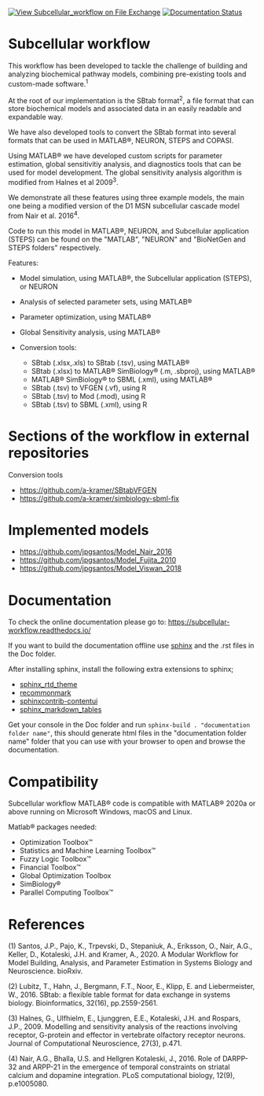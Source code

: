 [![View Subcellular_workflow on File Exchange](https://www.mathworks.com/matlabcentral/images/matlab-file-exchange.svg)](https://se.mathworks.com/matlabcentral/fileexchange/89293-subcellular_workflow) [![Documentation Status](https://readthedocs.org/projects/subcellular-workflow/badge/?version=doc_update)](https://subcellular-workflow.readthedocs.io/en/doc_update/?badge=doc_update)

Subcellular workflow
====================

This workflow has been developed to tackle the challenge of building and analyzing biochemical pathway models, combining pre-existing tools and custom-made software.<sup>1</sup>

At the root of our implementation is the SBtab format<sup>2</sup>, a file format that can store biochemical models and associated data in an easily readable and expandable way.

We have also developed tools to convert the SBtab format into several formats that can be used in MATLAB&reg;, NEURON, STEPS and COPASI.

Using MATLAB&reg; we have developed custom scripts for parameter estimation, global sensitivitiy analysis, and diagnostics tools that can be used for model development. The global sensitivity analysis algorithm is modified from Halnes et al 2009<sup>3</sup>.


We demonstrate all these features using three example models, the main one being a modified version of the D1 MSN subcellular cascade model from Nair et al. 2016<sup>4</sup>.

Code to run this model in MATLAB&reg;, NEURON, and Subcellular application (STEPS) can be found on the "MATLAB", "NEURON" and "BioNetGen and STEPS folders" respectively.

Features:

* Model simulation, using MATLAB&reg;,  the Subcellular application (STEPS), or NEURON
* Analysis of selected parameter sets, using MATLAB&reg;
* Parameter optimization, using MATLAB&reg;
* Global Sensitivity analysis, using MATLAB&reg;
* Conversion tools:

  * SBtab (.xlsx,.xls) to SBtab (.tsv), using MATLAB&reg;
  * SBtab (.xlsx) to MATLAB&reg; SimBiology&reg; (.m, .sbproj), using MATLAB&reg;
  * MATLAB&reg; SimBiology&reg; to SBML (.xml), using MATLAB&reg;
  * SBtab (.tsv) to VFGEN (.vf), using R
  * SBtab (.tsv) to Mod (.mod), using R
  * SBtab (.tsv) to SBML (.xml), using R
  
# Sections of the workflow in external repositories

Conversion tools

* https://github.com/a-kramer/SBtabVFGEN
* https://github.com/a-kramer/simbiology-sbml-fix

# Implemented models

* https://github.com/jpgsantos/Model_Nair_2016
* https://github.com/jpgsantos/Model_Fujita_2010
* https://github.com/jpgsantos/Model_Viswan_2018

# Documentation

To check the online documentation please go to: https://subcellular-workflow.readthedocs.io/

If you want to build the documentation offline use [sphinx](https://www.sphinx-doc.org/en/master/) and the .rst files in the Doc folder.

After installing sphinx, install the following extra extensions to sphinx;

* [sphinx_rtd_theme](https://pypi.org/project/sphinx-rtd-theme/)
* [recommonmark](https://recommonmark.readthedocs.io/)
* [sphinxcontrib-contentui](https://sphinxcontrib-contentui.readthedocs.io/en/latest/installation.html)
* [sphinx_markdown_tables](https://pypi.org/project/sphinx-markdown-tables/)

Get your console in the Doc folder and run `sphinx-build . "documentation folder name"`, this should generate html files in the "documentation folder name" folder that you can use with your browser to open and browse the documentation.

# Compatibility

Subcellular workflow MATLAB&reg; code is compatible with MATLAB&reg; 2020a or above running on Microsoft Windows, macOS and Linux.

Matlab&reg; packages needed:

  * Optimization Toolbox&trade;
  * Statistics and Machine Learning Toolbox&trade;
  * Fuzzy Logic Toolbox&trade;
  * Financial Toolbox&trade;
  * Global Optimization Toolbox
  * SimBiology&reg;
  * Parallel Computing Toolbox&trade;

# References

(1) Santos, J.P., Pajo, K., Trpevski, D., Stepaniuk, A., Eriksson, O., Nair, A.G., Keller, D., Kotaleski, J.H. and Kramer, A., 2020. A Modular Workflow for Model Building, Analysis, and Parameter Estimation in Systems Biology and Neuroscience. bioRxiv.

(2) Lubitz, T., Hahn, J., Bergmann, F.T., Noor, E., Klipp, E. and Liebermeister, W., 2016. SBtab: a flexible table format for data exchange in systems biology. Bioinformatics, 32(16), pp.2559-2561.

(3) Halnes, G., Ulfhielm, E., Ljunggren, E.E., Kotaleski, J.H. and Rospars, J.P., 2009. Modelling and sensitivity analysis of the reactions involving receptor, G-protein and effector in vertebrate olfactory receptor neurons. Journal of Computational Neuroscience, 27(3), p.471.

(4) Nair, A.G., Bhalla, U.S. and Hellgren Kotaleski, J., 2016. Role of DARPP-32 and ARPP-21 in the emergence of temporal constraints on striatal calcium and dopamine integration. PLoS computational biology, 12(9), p.e1005080.
